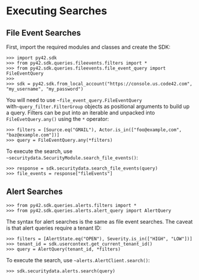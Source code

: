 # Executing Searches

## File Event Searches

First, import the required modules and classes and create the SDK:

    >>> import py42.sdk
    >>> from py42.sdk.queries.fileevents.filters import *
    >>> from py42.sdk.queries.fileevents.file_event_query import FileEventQuery
    >>>
    >>> sdk = py42.sdk.from_local_account("https://console.us.code42.com", "my_username", "my_password")

You will need to use `~file_event_query.FileEventQuery` with`~query_filter.FilterGroup` objects
as positional arguments to build up a query. Filters can be put into an iterable
and unpacked into `FileEvetQuery.any()` using the `*` operator:

    >>> filters = [Source.eq("GMAIL"), Actor.is_in(["foo@example,com", "baz@example.com"])]
    >>> query = FileEventQuery.any(*filters)

To execute the search, use `~securitydata.SecurityModule.search_file_events()`:

    >>> response = sdk.securitydata.search_file_events(query)
    >>> file_events = response["fileEvents"]

Alert Searches
--------------

    >>> from py42.sdk.queries.alerts.filters import *
    >>> from py42.sdk.queries.alerts.alert_query import AlertQuery

The syntax for alert searches is the same as file event searches. The caveat is
that alert queries require a tenant ID:

    >>> filters = [AlertState.eq("OPEN"), Severity.is_in(["HIGH", "LOW"])]
    >>> tenant_id = sdk.usercontext.get_current_tenant_id()
    >>> query = AlertQuery(tenant_id, *filters)

To execute the search, use `~alerts.AlertClient.search()`:

    >>> sdk.securitydata.alerts.search(query)
